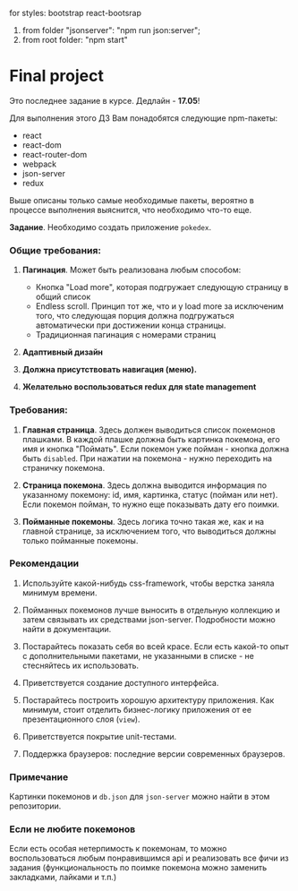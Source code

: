 for styles: bootstrap react-bootsrap 

1) from folder "jsonserver": "npm run json:server";
2) from root folder: "npm start"


# Final project

Это последнее задание в курсе. Дедлайн - **17.05**!

Для выполнения этого ДЗ Вам понадобятся следующие npm-пакеты:

* react
* react-dom
* react-router-dom
* webpack
* json-server
* redux

Выше описаны только самые необходимые пакеты, вероятно в процессе выполнения выяснится, что необходимо что-то еще.

**Задание**. Необходимо создать приложение `pokedex`.

### Общие требования:

1. **Пагинация**. Может быть реализована любым способом: 
    * Кнопка "Load more", которая подгружает следующую страницу в общий список
    * Endless scroll. Принцип тот же, что и у load more за исключеним того, что следующая порция должна подгружаться автоматически при достижении конца страницы.
    * Традиционная пагинация с номерами страниц

2. **Адаптивный дизайн**

3. **Должна присутствовать навигация (меню).**

4. **Желательно воспользоваться redux для state management**

### Требования:

1. **Главная страница**. Здесь должен выводиться список покемонов плашками. В каждой плашке должна быть картинка покемона, его имя и кнопка "Поймать". Если покемон уже пойман - кнопка должна быть `disabled`. При нажатии на покемона - нужно переходить на страничку покемона.

2. **Страница покемона**. Здесь должна выводится информация по указанному покемону: id, имя, картинка, статус (пойман или нет). Если покемон пойман, то нужно еще показывать дату его поимки.

3. **Пойманные покемоны**. Здесь логика точно такая же, как и на главной странице, за исключением того, что выводиться должны только пойманные покемоны.

### Рекомендации

1. Используйте какой-нибудь css-framework, чтобы верстка заняла минимум времени.

2. Пойманных покемонов лучше выносить в отдельную коллекцию и затем связывать их средствами json-server. Подробности можно найти в документации.

3. Постарайтесь показать себя во всей красе. Если есть какой-то опыт с дополнительными пакетами, не указанными в списке - не стесняйтесь их использовать.

4. Приветствуется создание доступного интерфейса.

5. Постарайтесь построить хорошую архитектуру приложения. Как минимум, стоит отделить бизнес-логику приложения от ее презентационного слоя (`view`).

6. Приветствуется покрытие unit-тестами.

7. Поддержка браузеров: последние версии современных браузеров.

### Примечание

Картинки покемонов и `db.json` для `json-server` можно найти в этом репозитории.

### Если не любите покемонов

Если есть особая нетерпимость к покемонам, то можно воспользоваться любым понравившимся api и реализовать все фичи из задания (функциональность по поимке покемона можно заменить закладками, лайками и т.п.)
